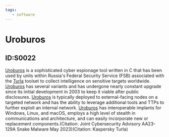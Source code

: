 ```yaml
---
tags:
   - software
---
```

# Uroburos
## ID:S0022
[Uroburos](/mitre/software/S0022) is a sophisticated cyber espionage tool written in C that has been used by units within Russia's Federal Security Service (FSB) associated with the [Turla](/mitre/groups/G0010) toolset to collect intelligence on sensitive targets worldwide. [Uroburos](/mitre/software/S0022) has several variants and has undergone nearly constant upgrade since its initial development in 2003 to keep it viable after public disclosures. [Uroburos](/mitre/software/S0022) is typically deployed to external-facing nodes on a targeted network and has the ability to leverage additional tools and TTPs to further exploit an internal network. [Uroburos](/mitre/software/S0022) has interoperable implants for Windows, Linux, and macOS, employs a high level of stealth in communications and architecture, and can easily incorporate new or replacement components.(Citation: Joint Cybersecurity Advisory AA23-129A Snake Malware May 2023)(Citation: Kaspersky Turla)
